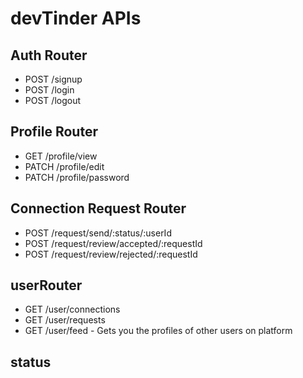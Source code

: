 # devTinder APIs

## Auth Router
- POST /signup 
- POST /login 
- POST /logout

## Profile Router
- GET /profile/view
- PATCH /profile/edit
- PATCH /profile/password

## Connection Request Router
- POST /request/send/:status/:userId
- POST /request/review/accepted/:requestId
- POST /request/review/rejected/:requestId

## userRouter
- GET /user/connections
- GET /user/requests
- GET /user/feed - Gets you the profiles of other users on platform

## status

